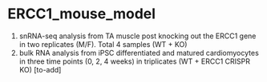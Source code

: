 # ERCC1_mouse_model
1. snRNA-seq analysis from TA muscle post knocking out the ERCC1 gene in two replicates (M/F). Total 4 samples (WT + KO)
2. bulk RNA analysis from iPSC differentiated and matured cardiomyocytes in three time points (0, 2, 4 weeks) in triplicates (WT + ERCC1 CRISPR KO) [to-add]
